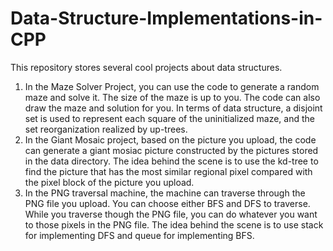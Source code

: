 # Data-Structure-Implementations-in-CPP
This repository stores several cool projects about data structures. 
1) In the Maze Solver Project, you can use the code to generate a random maze and solve it. The size of the maze is up to you. The code can also draw the maze and solution for you. In terms of data structure, a disjoint set is used to represent each square of the uninitialized maze, and the set reorganization realized by up-trees.
2) In the Giant Mosaic project, based on the picture you upload, the code can generate a giant mosiac picture constructed by the pictures stored in the data directory. The idea behind the scene is to use the kd-tree to find the picture that has the most similar regional pixel compared with the pixel block of the picture you upload. 
3) In the PNG traversal machine, the machine can traverse through the PNG file you upload. You can choose either BFS and DFS to traverse. While you traverse though the PNG file, you can do whatever you want to those pixels in the PNG file. The idea behind the scene is to use stack for implementing DFS and queue for implementing BFS. 
